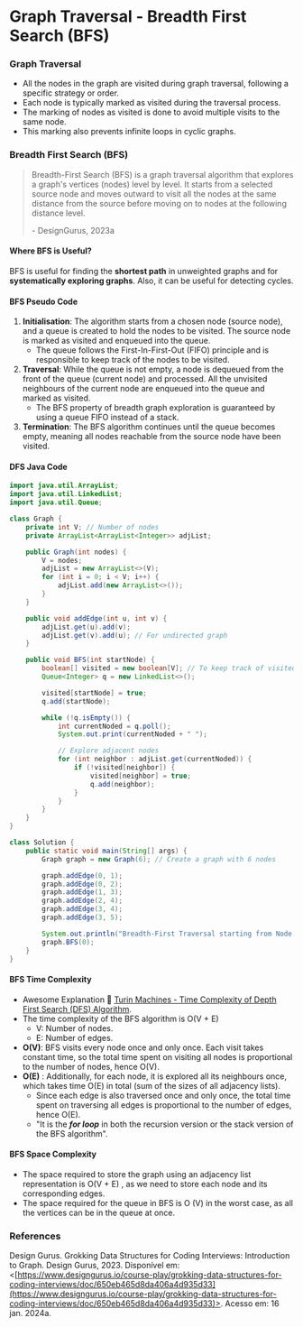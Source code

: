 # Graph Traversal - Breadth First Search (BFS)

### Graph Traversal

* All the nodes in the graph are visited during graph traversal, following a specific strategy or order.
* Each node is typically marked as visited during the traversal process.
* The marking of nodes as visited is done to avoid multiple visits to the same node.
* This marking also prevents infinite loops in cyclic graphs.



### Breadth First Search (BFS)

> Breadth-First Search (BFS) is a graph traversal algorithm that explores a graph's vertices (nodes) level by level. It starts from a selected source node and moves outward to visit all the nodes at the same distance from the source before moving on to nodes at the following distance level.
>
> \- DesignGurus, 2023a



#### Where BFS is Useful?

BFS is useful for finding the **shortest path** in unweighted graphs and for **systematically exploring graphs**. Also, it can be useful for detecting cycles.



#### BFS Pseudo Code

1. **Initialisation**: The algorithm starts from a chosen node (source node), and a queue is created to hold the nodes to be visited. The source node is marked as visited and enqueued into the queue.
   * The queue follows the First-In-First-Out (FIFO) principle and is responsible to keep track of the nodes to be visited.
2. **Traversal**: While the queue is not empty, a node is dequeued from the front of the queue (current node) and processed. All the unvisited neighbours of the current node are enqueued into the queue and marked as visited.
   * The BFS property of breadth graph exploration is guaranteed by using a queue FIFO instead of a stack.
3. **Termination**: The BFS algorithm continues until the queue becomes empty, meaning all nodes reachable from the source node have been visited.



#### DFS Java Code

```java
import java.util.ArrayList;
import java.util.LinkedList;
import java.util.Queue;

class Graph {
    private int V; // Number of nodes
    private ArrayList<ArrayList<Integer>> adjList;

    public Graph(int nodes) {
        V = nodes;
        adjList = new ArrayList<>(V);
        for (int i = 0; i < V; i++) {
            adjList.add(new ArrayList<>());
        }
    }

    public void addEdge(int u, int v) {
        adjList.get(u).add(v);
        adjList.get(v).add(u); // For undirected graph
    }

    public void BFS(int startNode) {
        boolean[] visited = new boolean[V]; // To keep track of visited nodes
        Queue<Integer> q = new LinkedList<>();

        visited[startNode] = true;
        q.add(startNode);

        while (!q.isEmpty()) {
            int currentNoded = q.poll();
            System.out.print(currentNoded + " ");

            // Explore adjacent nodes
            for (int neighbor : adjList.get(currentNoded)) {
                if (!visited[neighbor]) {
                    visited[neighbor] = true;
                    q.add(neighbor);
                }
            }
        }
    }
}
```

```java
class Solution {
    public static void main(String[] args) {
        Graph graph = new Graph(6); // Create a graph with 6 nodes

        graph.addEdge(0, 1);
        graph.addEdge(0, 2);
        graph.addEdge(1, 3);
        graph.addEdge(2, 4);
        graph.addEdge(3, 4);
        graph.addEdge(3, 5);

        System.out.println("Breadth-First Traversal starting from Node 0:");
        graph.BFS(0);
    }
}
```



#### BFS Time Complexity

* Awesome Explanation :link: [Turin Machines - Time Complexity of Depth First Search (DFS) Algorithm](https://www.youtube.com/watch?v=bP3MWJHeohc).
* The time complexity of the  BFS algorithm is O(V + E)
  * V: Number of nodes.
  * E: Number of edges.
* **O(V)**: BFS visits every node once and only once. Each visit takes constant time, so the total time spent on visiting all nodes is proportional to the number of nodes, hence O(V).
* **O(E)** : Additionally, for each node, it is explored all its neighbours once, which takes time O(E) in total (sum of the sizes of all adjacency lists).
  * Since each edge is also traversed once and only once, the total time spent on traversing all edges is proportional to the number of edges, hence O(E).
  * "It is the _**for loop**_ in both the recursion version or the stack version of the BFS algorithm".



#### BFS Space Complexity

* The space required to store the graph using an adjacency list representation is O(V + E) , as we need to store each node and its corresponding edges.
* The space required for the queue in BFS is O (V) in the worst case, as all the vertices can be in the queue at once.



### References

Design Gurus. Grokking Data Structures for Coding Interviews: Introduction to Graph. Design Gurus, 2023. Disponível em: <[https://www.designgurus.io/course-play/grokking-data-structures-for-coding-interviews/doc/650eb465d8da406a4d935d33](https://www.designgurus.io/course-play/grokking-data-structures-for-coding-interviews/doc/650eb465d8da406a4d935d33)>. Acesso em: 16 jan. 2024a.
